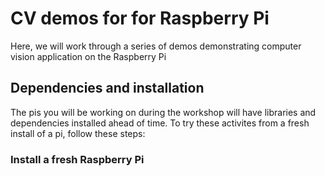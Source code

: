# CV demos for for Raspberry Pi
Here, we will work through a series of demos demonstrating computer vision application on the Raspberry Pi

## Dependencies and installation
The pis you will be working on during the workshop will have libraries and dependencies installed ahead of time. To try these activites from a fresh install of a pi, follow these steps:

### Install a fresh Raspberry Pi
